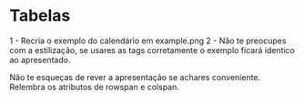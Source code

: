 # Tabelas

1 - Recria o exemplo do calendário em example.png
2 - Não te preocupes com a estilização, se usares as tags corretamente o exemplo ficará identico ao apresentado.

Não te esqueças de rever a apresentação se achares conveniente. Relembra os atributos de rowspan e colspan.
